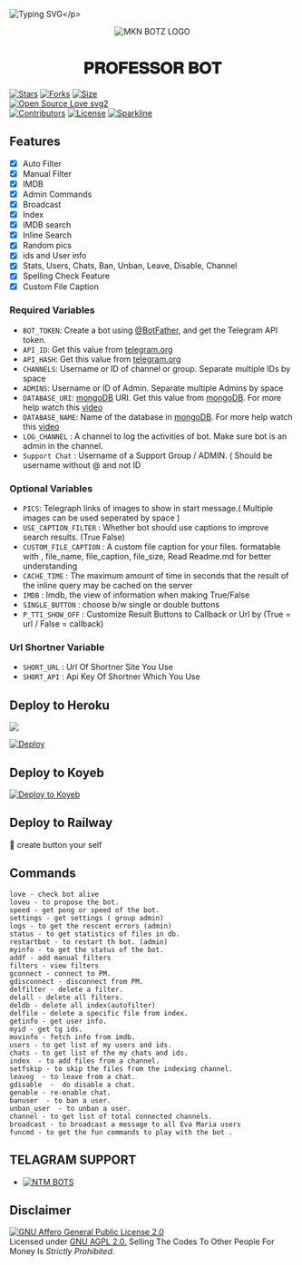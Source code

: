 ![Typing SVG](https://readme-typing-svg.herokuapp.com/?lines=𝗪𝗘𝗟𝗖𝗢𝗠+𝗧𝗢+𝐏𝐑𝐎𝐅𝐄𝐒𝐒𝐎𝐑+𝐁𝐎𝐓!;𝗖𝗥𝗘𝗔𝗧𝗘𝗗+𝗕𝗬+𝗧𝗘𝗔𝗠+𝗣𝗥𝗢𝗙𝗘𝗦𝗦𝗢𝗥+𝗕𝗢𝗧!;𝗔+𝗦𝗜𝗠𝗣𝗟𝗘+𝗧𝗚+𝗔𝗨𝗧𝗢𝗙𝗜𝗟𝗧𝗘𝗥+𝗕𝗢𝗧!)</p>
<p align="center">
  <img src="Logo/PROFESSOR-BOT.jpeg" alt="MKN BOTZ LOGO">
</p>
<h1 align="center">
  <b> 𝐏𝐑𝐎𝐅𝐄𝐒𝐒𝐎𝐑 𝐁𝐎𝐓</b>
</h1>

[![Stars](https://img.shields.io/github/stars/MrMKN/PROFESSOR-BOT?style=flat-square&color=yellow)](https://github.com/MrMKN/PROFESSOR-BOT/stargazers)
[![Forks](https://img.shields.io/github/forks/MrMKN/PROFESSOR-BOT?style=flat-square&color=orange)](https://github.com/MrMKN/PROFESSOR-BOT/fork)
[![Size](https://img.shields.io/github/repo-size/MrMKN/PROFESSOR-BOT?style=flat-square&color=green)](https://github.com/MrMKN/PROFESSOR-BOT)   
[![Open Source Love svg2](https://badges.frapsoft.com/os/v2/open-source.svg?v=103)](https://github.com/MrMKN/PROFESSOR-BOT)   
[![Contributors](https://img.shields.io/github/contributors/MrMKN/PROFESSOR-BOT?style=flat-square&color=green)](https://github.com/MrMKN/PROFESSOR-BOT/graphs/contributors)
[![License](https://img.shields.io/badge/License-AGPL-blue)](https://github.com/MrMKN/PROFESSOR-BOT/blob/main/LICENSE)
[![Sparkline](https://stars.medv.io/MrMKN/PROFESSOR-BOT.svg)](https://stars.medv.io/MrMKN/PROFESSOR-BOT)



## Features

- [x] Auto Filter
- [x] Manual Filter
- [x] IMDB
- [x] Admin Commands
- [x] Broadcast
- [x] Index
- [x] IMDB search
- [x] Inline Search
- [x] Random pics
- [x] ids and User info 
- [x] Stats, Users, Chats, Ban, Unban, Leave, Disable, Channel
- [x] Spelling Check Feature
- [x] Custom File Caption

### Required Variables
* `BOT_TOKEN`: Create a bot using [@BotFather](https://telegram.dog/BotFather), and get the Telegram API token.
* `API_ID`: Get this value from [telegram.org](https://my.telegram.org/apps)
* `API_HASH`: Get this value from [telegram.org](https://my.telegram.org/apps)
* `CHANNELS`: Username or ID of channel or group. Separate multiple IDs by space
* `ADMINS`: Username or ID of Admin. Separate multiple Admins by space
* `DATABASE_URI`: [mongoDB](https://www.mongodb.com) URI. Get this value from [mongoDB](https://www.mongodb.com). For more help watch this [video](https://youtu.be/1G1XwEOnxxo)
* `DATABASE_NAME`: Name of the database in [mongoDB](https://www.mongodb.com). For more help watch this [video](https://youtu.be/1G1XwEOnxxo)
* `LOG_CHANNEL` : A channel to log the activities of bot. Make sure bot is an admin in the channel.
* `Support Chat` : Username of a Support Group / ADMIN. ( Should be username without @ and not ID
### Optional Variables
* `PICS`: Telegraph links of images to show in start message.( Multiple images can be used seperated by space )
* `USE_CAPTION_FILTER` : Whether bot should use captions to improve search results. (True False)
* `CUSTOM_FILE_CAPTION` : A custom file caption for your files. formatable with , file_name, file_caption, file_size, Read Readme.md for better understanding
* `CACHE_TIME` : The maximum amount of time in seconds that the result of the inline query may be cached on the server
* `IMDB` : Imdb, the view of information when making True/False
* `SINGLE_BUTTON` : choose b/w single or double buttons 
* `P_TTI_SHOW_OFF` : Customize Result Buttons to Callback or Url by (True = url / False = callback)
### Url Shortner Variable
* `SHORT_URL` : Url Of Shortner Site You Use
* `SHORT_API` : Api Key Of Shortner Which You Use


## Deploy to Heroku

<a href="https://youtu.be/uv0WHxwHwfo"><img src="https://img.shields.io/badge/watch%20Heroku%20Tutorial-red.svg?logo=Youtube"></a>                     

[![Deploy](https://www.herokucdn.com/deploy/button.svg)](https://heroku.com/deploy?template=https://github.com/Alatheesh/PROFESSOR-BOT)

## Deploy to Koyeb

[![Deploy to Koyeb](https://www.koyeb.com/static/images/deploy/button.svg)](https://app.koyeb.com/deploy?type=git&repository=github.com/MrMKN/PROFESSOR-BOT&env[BOT_TOKEN]&env[API_ID]&env[API_HASH]&env[CHANNELS]&env[ADMINS]&env[PICS]&env[LOG_CHANNEL]&env[AUTH_CHANNEL]&env[MAX_RIST_BTNS]=10&env[CUSTOM_FILE_CAPTION]&env[DATABASE_URI]&env[DATABASE_NAME]=MknBotz&env[COLLECTION_NAME]=Telegram_files&env[SUPPORT_CHAT]&env[IMDB]=True&env[PM_IMDB]=True&env[IMDB_TEMPLATE]&env[IMDB_DELET_TIME]=900&env[SINGLE_BUTTON]=True&env[START_MESSAGE]&env[FORCE_SUB_TEXT]&env[AUTH_GROUPS]&env[WELCOM_PIC]&env[WELCOM_TEXT]&env[BUTTON_LOCK_TEXT]&env[PMFILTER]=True&env[G_FILTER]=True&env[BUTTON_LOCK]=True&env[RemoveBG_API]&env[P_TTI_SHOW_OFF]=True&run_command=python%20bot.py&branch=main&name=mr-rofessor)              

## Deploy to Railway

🙏 create button your self

## Commands
```
love - check bot alive
loveu - to propose the bot.
speed - get pong or speed of the bot.
settings - get settings ( group admin)
logs - to get the rescent errors (admin)
status - to get statistics of files in db.
restartbot - to restart th bot. (admin)
myinfo - to get the status of the bot.
addf - add manual filters
filters - view filters
gconnect - connect to PM.
gdisconnect - disconnect from PM.
delfilter - delete a filter.
delall - delete all filters.
deldb - delete all index(autofilter)
delfile - delete a specific file from index.
getinfo - get user info.
myid - get tg ids.
movinfo - fetch info from imdb.
users - to get list of my users and ids.
chats - to get list of the my chats and ids. 
index  - to add files from a channel.
setfskip - to skip the files from the indexing channel.
leaveg  - to leave from a chat.
gdisable  -  do disable a chat.
genable - re-enable chat.
banuser  - to ban a user.
unban_user  - to unban a user.
channel - to get list of total connected channels.
broadcast - to broadcast a message to all Eva Maria users
funcmd - to get the fun commands to play with the bot .
```

## TELAGRAM SUPPORT 

* [![NTM BOTS](https://img.shields.io/static/v1?label=NTM&message=BOTS&color=critical)](https://t.me/llathu63035)

## Disclaimer
[![GNU Affero General Public License 2.0](https://www.gnu.org/graphics/agplv3-155x51.png)](https://www.gnu.org/licenses/agpl-3.0.en.html#header)    
Licensed under [GNU AGPL 2.0.](https://github.com/EvamariaTG/evamaria/blob/master/LICENSE)
Selling The Codes To Other People For Money Is *Strictly Prohibited*.


